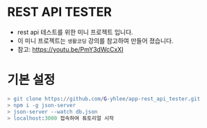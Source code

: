 # REST API TESTER
-  rest api 테스트를 위한 미니 프로젝트 입니다. 
- 이 미니 프로젝트는 `생활코딩` 강의를 참고하여 만들어 졌습니다.
- 참고: https://youtu.be/PmY3dWcCxXI


# 기본 설정
```erlang
> git clone https://github.com/G-yhlee/app-rest_api_tester.git
> npm i -g json-server 
> json-server --watch db.json
> localhost:3000 접속하여 튜토리얼 시작
```